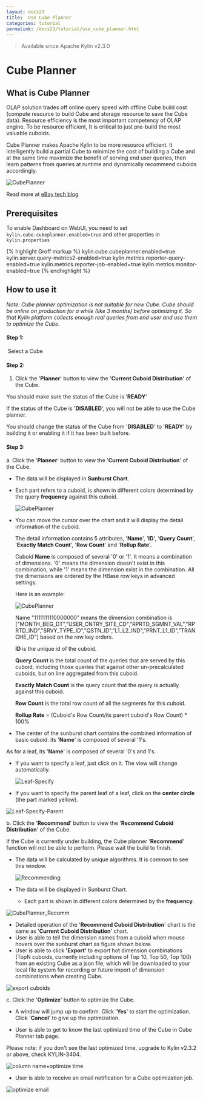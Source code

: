 ```yaml
---
layout: docs23
title:  Use Cube Planner
categories: tutorial
permalink: /docs23/tutorial/use_cube_planner.html
---
```


> Available since Apache Kylin v2.3.0

# Cube Planner

## What is Cube Planner

OLAP solution trades off online query speed with offline Cube build cost (compute resource to build Cube and storage resource to save the Cube data). Resource efficiency is the most important competency of OLAP engine. To be resource efficient, It is critical to just pre-build the most valuable cuboids.

Cube Planner makes Apache Kylin to be more resource efficient. It intelligently build a partial Cube to minimize the cost of building a Cube and at the same time maximize the benefit of serving end user queries, then learn patterns from queries at runtime and dynamically recommend cuboids accordingly. 

![CubePlanner](/images/CubePlanner/CubePlanner.png)

Read more at [eBay tech blog](https://www.ebayinc.com/stories/blogs/tech/cube-planner-build-an-apache-kylin-olap-cube-efficiently-and-intelligently/)

## Prerequisites

To enable Dashboard on WebUI, you need to set `kylin.cube.cubeplanner.enabled=true` and other properties in `kylin.properties`

{% highlight Groff markup %}
kylin.cube.cubeplanner.enabled=true
kylin.server.query-metrics2-enabled=true
kylin.metrics.reporter-query-enabled=true
kylin.metrics.reporter-job-enabled=true
kylin.metrics.monitor-enabled=true
{% endhighlight %}

## How to use it

*Note: Cube planner optimization is not suitable for new Cube. Cube should be online on production for a while (like 3 months) before optimizing it. So that Kylin platform collects enough real queries from end user and use them to optimize the Cube.*  

#### Step 1:

​	Select a Cube

#### Step 2:

1. Click the '**Planner**' button to view the '**Current Cuboid Distribution**' of the Cube.

  You should make sure the status of the Cube is '**READY**'

  If the status of the Cube is '**DISABLED**', you will not be able to use the Cube planner.

  You should change the status of the Cube from '**DISABLED**' to '**READY**' by building it or enabling it if it has been built before.


#### Step 3:

a. Click the '**Planner**' button to view the '**Current Cuboid Distribution**' of the Cube.

- The data will be displayed in **Sunburst Chart**. 

- Each part refers to a cuboid, is shown in different colors determined by the query **frequency** against this cuboid.

     ![CubePlanner](/images/CubePlanner/CP.png)


-  You can move the cursor over the chart and it will display the detail information of the cuboid.

   The detail information contains 5 attributes, '**Name**', '**ID**', '**Query Count**', '**Exactly Match Count**', '**Row Count**' and '**Rollup Rate**'. 

   Cuboid **Name** is composed of several '0' or '1'. It means a combination of dimensions. '0' means the dimension doesn't exist in this combination, while '1' means the dimension exist in the combination. All the dimensions are ordered by the HBase row keys in advanced settings. 

   Here is an example: 

   ![CubePlanner](/images/CubePlanner/Leaf.png)

   Name "1111111110000000" means the dimension combination is ["MONTH_BEG_DT","USER_CNTRY_SITE_CD","RPRTD_SGMNT_VAL","RPRTD_IND","SRVY_TYPE_ID","QSTN_ID","L1_L2_IND","PRNT_L1_ID","TRANCHE_ID"] based on the row key orders.

   **ID** is the unique id of the cuboid.

   **Query Count** is the total count of the queries that are served by this cuboid, including those queries that against other un-precalculated cuboids, but on line aggregated from this cuboid.  

   **Exactly Match Count** is the query count that the query is actually against this cuboid.

   **Row Count** is the total row count of all the segments for this cuboid.

   **Rollup Rate** = (Cuboid's Row Count/its parent cuboid's Row Count) * 100%  

-  The center of the sunburst chart contains the combined information of  basic cuboid. its '**Name**' is composed of several '1's.

As for a leaf, its '**Name**' is composed of several '0's and 1's. 

-    If you want to specify a leaf, just click on it. The view will change automatically.

     ![Leaf-Specify](/images/CubePlanner/Leaf-Specify.png)

-    If you want to specify the parent leaf of a leaf, click on the **center circle** (the part marked yellow).

![Leaf-Specify-Parent](/images/CubePlanner/Leaf-Specify-Parent.png)

b. Click the '**Recommend**' button to view the '**Recommend Cuboid Distribution**' of the Cube.

If the Cube is currently under building, the Cube planner '**Recommend**' function will not be able to perform. Please wait the build to finish.

-  The data will be calculated by unique algorithms. It is common to see this window.

   ![Recommending](/images/CubePlanner/Recommending.png)

-  The data will be displayed in Sunburst Chart.

   - Each part is shown in different colors determined by the **frequency**.

![CubePlanner_Recomm](/images/CubePlanner/CPRecom.png)

- Detailed operation of the '**Recommend Cuboid Distribution**' chart is the same as '**Current Cuboid Distribution**' chart.
- User is able to tell the dimension names from a cuboid when mouse hovers over the sunburst chart as figure shown below.
- User is able to click **'Export'** to export hot dimension combinations (TopN cuboids, currently including options of Top 10, Top 50, Top 100) from an existing Cube as a json file, which will be downloaded to your local file system for recording or future import of dimension combinations when creating Cube.

![export cuboids](/images/CubePlanner/export_cuboids.png)

c. Click the '**Optimize**' button to optimize the Cube.

- A window will jump up to confirm. Click '**Yes**' to start the optimization. Click '**Cancel**' to give up the optimization.

- User is able to get to know the last optimized time of the Cube in Cube Planner tab page. 

Please note: if you don't see the last optimized time, upgrade to Kylin v2.3.2 or above, check KYLIN-3404.

![column name+optimize time](/images/CubePlanner/column_name+optimize_time.png)

- User is able to receive an email notification for a Cube optimization job.

![optimize email](/images/CubePlanner/optimize_email.png)
